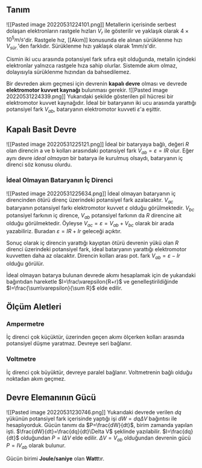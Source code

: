 ## Tanım
![[Pasted image 20220531224101.png]]
Metallerin içerisinde serbest dolaşan elektronların rastgele hızları $V_r$ ile gösterilir ve yaklaşık olarak $4\times10^5 m/s$'dir. Rastgele hız, [[Akım]] konusunda ele alınan sürüklenme hızı $V_{sür.}$'den farklıdır. Sürüklenme hızı yaklaşık olarak $1mm/s$'dir.

Cismin iki ucu arasında potansiyel fark sıfıra eşit olduğunda, metalin içindeki elektronlar yalnızca rastgele hıza sahip olurlar. Sistemde akım olmaz, dolayısıyla sürüklenme hızından da bahsedilemez.

Bir devreden akım geçmesi için devrenin **kapalı devre** olması ve devrede **elektromotor kuvvet kaynağı** bulunması gerekir.
![[Pasted image 20220531224339.png]]
Yukarıdaki şekilde gösterilen pil hücresi bir elektromotor kuvvet kaynağıdır. İdeal bir bataryanın iki ucu arasında yarattığı potansiyel fark $V_{ab}$, bataryanın elektromotor kuvveti $\varepsilon$'a eşittir.

## Kapalı Basit Devre
![[Pasted image 20220531225121.png]]
İdeal bir bataryaya bağlı, değeri $R$ olan direncin a ve b kolları arasındaki potansiyel fark $V_{ab}=\varepsilon=IR$ olur. Eğer aynı devre *ideal olmayan* bir batarya ile kurulmuş olsaydı, bataryanın iç direnci söz konusu olurdu.

### İdeal Olmayan Bataryanın İç Direnci
![[Pasted image 20220531225634.png]]
İdeal olmayan bataryanın iç direncinden ötürü direnç üzerindeki potansiyel fark azalacaktır.
$V_{ac}$ bataryanın potansiyel farkı elektromotor kuvvet $\varepsilon$ olduğu görülmektedir. $V_{bc}$ potansiyel farkının iç dirence, $V_{ab}$ potansiyel farkının da $R$ direncine ait olduğu görülmektedir. Öyleyse $V_{ac}=\varepsilon=V_{ab}+V_{bc}$ olarak bir arada yazabiliriz. Buradan $\varepsilon=IR+Ir$ geleceği açıktır.

Sonuç olarak iç direncin yarattığı kayıptan ötürü devrenin yükü olan $R$ direnci üzerindeki potansiyel fark, ideal bataryanın yarattığı elektromotor kuvvetten daha az olacaktır. Direncin kolları arası pot. fark $V_{ab}=\varepsilon-Ir$ olduğu görülür.

İdeal olmayan batarya bulunan devrede akımı hesaplamak için de yukarıdaki bağıntıdan hareketle $I=\frac\varepsilon{R+r}$ ve genelleştirildiğinde $I=\frac{\sum\varepsilon}{\sum R}$ elde edilir.

## Ölçüm Aletleri
### Ampermetre
İç direnci çok küçüktür, üzerinden geçen akımı ölçerken kolları arasında potansiyel düşme yaratmaz. Devreye seri bağlanır.

### Voltmetre
İç direnci çok büyüktür, devreye paralel bağlanır. Voltmetrenin bağlı olduğu noktadan akım geçmez.

## Devre Elemanının Gücü
![[Pasted image 20220531230746.png]]
Yukarıdaki devrede verilen $dq$ yükünün potansiyel fark içerisinde yaptığı işi $dW=dq\Delta V$ bağıntısı ile hesaplıyorduk. Gücün tanımı da $P=\frac{dW}{dt}$, birim zamanda yapılan işti. $\frac{dW}{dt}=\frac{dq}{dt}\Delta V$ şeklinde yazılabilir. $I=\frac{dq}{dt}$ olduğundan $P=I\Delta V$ elde edilir. $\Delta V=V_{ab}$ olduğundan devrenin gücü $P=IV_{ab}$ olarak bulunur.

Gücün birimi **Joule/saniye** olan **Watt**tır.